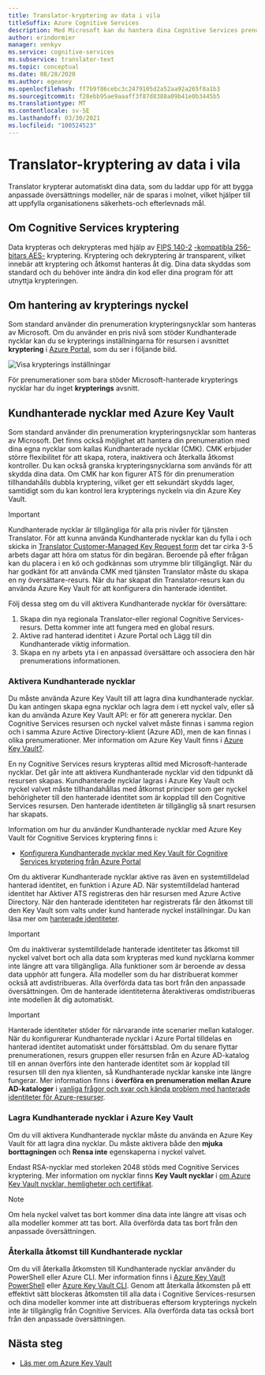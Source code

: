 ```yaml
---
title: Translator-kryptering av data i vila
titleSuffix: Azure Cognitive Services
description: Med Microsoft kan du hantera dina Cognitive Services prenumerationer med dina egna nycklar, som kallas Kundhanterade nycklar (CMK). Den här artikeln beskriver data kryptering i vila för Translator och hur du aktiverar och hanterar CMK.
author: erindormier
manager: venkyv
ms.service: cognitive-services
ms.subservice: translator-text
ms.topic: conceptual
ms.date: 08/28/2020
ms.author: egeaney
ms.openlocfilehash: ff7b9f86cebc3c2479105d2a52aa92a265f8a1b3
ms.sourcegitcommit: f28ebb95ae9aaaff3f87d8388a09b41e0b3445b5
ms.translationtype: MT
ms.contentlocale: sv-SE
ms.lasthandoff: 03/30/2021
ms.locfileid: "100524523"
---
```

# <a name="translator-encryption-of-data-at-rest"></a>Translator-kryptering av data i vila

Translator krypterar automatiskt dina data, som du laddar upp för att bygga anpassade översättnings modeller, när de sparas i molnet, vilket hjälper till att uppfylla organisationens säkerhets-och efterlevnads mål.

## <a name="about-cognitive-services-encryption"></a>Om Cognitive Services kryptering

Data krypteras och dekrypteras med hjälp av [FIPS 140-2](https://en.wikipedia.org/wiki/FIPS_140-2) [-kompatibla 256-bitars AES-](https://en.wikipedia.org/wiki/Advanced_Encryption_Standard) kryptering. Kryptering och dekryptering är transparent, vilket innebär att kryptering och åtkomst hanteras åt dig. Dina data skyddas som standard och du behöver inte ändra din kod eller dina program för att utnyttja krypteringen.

## <a name="about-encryption-key-management"></a>Om hantering av krypterings nyckel

Som standard använder din prenumeration krypteringsnycklar som hanteras av Microsoft. Om du använder en pris nivå som stöder Kundhanterade nycklar kan du se krypterings inställningarna för resursen i avsnittet **kryptering** i [Azure Portal](https://portal.azure.com), som du ser i följande bild.

![Visa krypterings inställningar](../media/cognitive-services-encryption/encryptionblade.png)

För prenumerationer som bara stöder Microsoft-hanterade krypterings nycklar har du inget **krypterings** avsnitt.

## <a name="customer-managed-keys-with-azure-key-vault"></a>Kundhanterade nycklar med Azure Key Vault

Som standard använder din prenumeration krypteringsnycklar som hanteras av Microsoft. Det finns också möjlighet att hantera din prenumeration med dina egna nycklar som kallas Kundhanterade nycklar (CMK). CMK erbjuder större flexibilitet för att skapa, rotera, inaktivera och återkalla åtkomst kontroller. Du kan också granska krypteringsnycklarna som används för att skydda dina data. Om CMK har kon figurer ATS för din prenumeration tillhandahålls dubbla kryptering, vilket ger ett sekundärt skydds lager, samtidigt som du kan kontrol lera krypterings nyckeln via din Azure Key Vault.

> [!IMPORTANT]
> Kundhanterade nycklar är tillgängliga för alla pris nivåer för tjänsten Translator. För att kunna använda Kundhanterade nycklar kan du fylla i och skicka in [Translator Customer-Managed Key Request form](https://aka.ms/cogsvc-cmk) det tar cirka 3-5 arbets dagar att höra om status för din begäran. Beroende på efter frågan kan du placera i en kö och godkännas som utrymme blir tillgängligt. När du har godkänt för att använda CMK med tjänsten Translator måste du skapa en ny översättare-resurs. När du har skapat din Translator-resurs kan du använda Azure Key Vault för att konfigurera din hanterade identitet.

Följ dessa steg om du vill aktivera Kundhanterade nycklar för översättare:

1. Skapa din nya regionala Translator-eller regional Cognitive Services-resurs. Detta kommer inte att fungera med en global resurs.
2. Aktive rad hanterad identitet i Azure Portal och Lägg till din Kundhanterade viktig information.
3. Skapa en ny arbets yta i en anpassad översättare och associera den här prenumerations informationen.

### <a name="enable-customer-managed-keys"></a>Aktivera Kundhanterade nycklar

Du måste använda Azure Key Vault till att lagra dina kundhanterade nycklar. Du kan antingen skapa egna nycklar och lagra dem i ett nyckel valv, eller så kan du använda Azure Key Vault API: er för att generera nycklar. Den Cognitive Services resursen och nyckel valvet måste finnas i samma region och i samma Azure Active Directory-klient (Azure AD), men de kan finnas i olika prenumerationer. Mer information om Azure Key Vault finns i [Azure Key Vault?](../../key-vault/general/overview.md).

En ny Cognitive Services resurs krypteras alltid med Microsoft-hanterade nycklar. Det går inte att aktivera Kundhanterade nycklar vid den tidpunkt då resursen skapas. Kundhanterade nycklar lagras i Azure Key Vault och nyckel valvet måste tillhandahållas med åtkomst principer som ger nyckel behörigheter till den hanterade identitet som är kopplad till den Cognitive Services resursen. Den hanterade identiteten är tillgänglig så snart resursen har skapats.

Information om hur du använder Kundhanterade nycklar med Azure Key Vault för Cognitive Services kryptering finns i:

- [Konfigurera Kundhanterade nycklar med Key Vault för Cognitive Services kryptering från Azure Portal](../Encryption/cognitive-services-encryption-keys-portal.md)

Om du aktiverar Kundhanterade nycklar aktive ras även en systemtilldelad hanterad identitet, en funktion i Azure AD. När systemtilldelad hanterad identitet har Aktiver ATS registreras den här resursen med Azure Active Directory. När den hanterade identiteten har registrerats får den åtkomst till den Key Vault som valts under kund hanterade nyckel inställningar. Du kan läsa mer om [hanterade identiteter](../../active-directory/managed-identities-azure-resources/overview.md).

> [!IMPORTANT]
> Om du inaktiverar systemtilldelade hanterade identiteter tas åtkomst till nyckel valvet bort och alla data som krypteras med kund nycklarna kommer inte längre att vara tillgängliga. Alla funktioner som är beroende av dessa data upphör att fungera. Alla modeller som du har distribuerat kommer också att avdistribueras. Alla överförda data tas bort från den anpassade översättningen. Om de hanterade identiteterna återaktiveras omdistribueras inte modellen åt dig automatiskt.

> [!IMPORTANT]
> Hanterade identiteter stöder för närvarande inte scenarier mellan kataloger. När du konfigurerar Kundhanterade nycklar i Azure Portal tilldelas en hanterad identitet automatiskt under försättsblad. Om du senare flyttar prenumerationen, resurs gruppen eller resursen från en Azure AD-katalog till en annan överförs inte den hanterade identitet som är kopplad till resursen till den nya klienten, så Kundhanterade nycklar kanske inte längre fungerar. Mer information finns i **överföra en prenumeration mellan Azure AD-kataloger** i [vanliga frågor och svar och kända problem med hanterade identiteter för Azure-resurser](../../active-directory/managed-identities-azure-resources/known-issues.md#transferring-a-subscription-between-azure-ad-directories).  

### <a name="store-customer-managed-keys-in-azure-key-vault"></a>Lagra Kundhanterade nycklar i Azure Key Vault

Om du vill aktivera Kundhanterade nycklar måste du använda en Azure Key Vault för att lagra dina nycklar. Du måste aktivera både den **mjuka borttagningen** och **Rensa inte** egenskaperna i nyckel valvet.

Endast RSA-nycklar med storleken 2048 stöds med Cognitive Services kryptering. Mer information om nycklar finns **Key Vault nycklar** i [om Azure Key Vault nycklar, hemligheter och certifikat](../../key-vault/general/about-keys-secrets-certificates.md).

> [!NOTE]
> Om hela nyckel valvet tas bort kommer dina data inte längre att visas och alla modeller kommer att tas bort. Alla överförda data tas bort från den anpassade översättningen. 

### <a name="revoke-access-to-customer-managed-keys"></a>Återkalla åtkomst till Kundhanterade nycklar

Om du vill återkalla åtkomsten till Kundhanterade nycklar använder du PowerShell eller Azure CLI. Mer information finns i [Azure Key Vault PowerShell](/powershell/module/az.keyvault//) eller [Azure Key Vault CLI](/cli/azure/keyvault). Genom att återkalla åtkomsten på ett effektivt sätt blockeras åtkomsten till alla data i Cognitive Services-resursen och dina modeller kommer inte att distribueras eftersom krypterings nyckeln inte är tillgänglig från Cognitive Services. Alla överförda data tas också bort från den anpassade översättningen.


## <a name="next-steps"></a>Nästa steg

* [Läs mer om Azure Key Vault](../../key-vault/general/overview.md)
